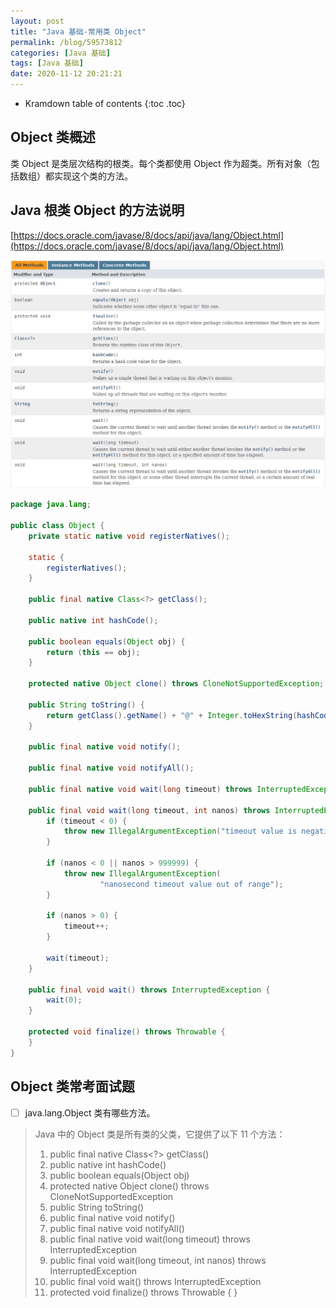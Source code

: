 ```yaml
---
layout: post
title: "Java 基础-常用类 Object"
permalink: /blog/59573812
categories: [Java 基础]
tags: [Java 基础]
date: 2020-11-12 20:21:21
---
```


* Kramdown table of contents
{:toc .toc}
## Object 类概述

类 Object 是类层次结构的根类。每个类都使用 Object 作为超类。所有对象（包括数组）都实现这个类的方法。 

## Java 根类 Object 的方法说明

[https://docs.oracle.com/javase/8/docs/api/java/lang/Object.html](https://docs.oracle.com/javase/8/docs/api/java/lang/Object.html)

![image-20201112203743849](../assets/post-list/img/image-20201112203743849.png)

```java
package java.lang;

public class Object {
    private static native void registerNatives();

    static {
        registerNatives();
    }

    public final native Class<?> getClass();

    public native int hashCode();

    public boolean equals(Object obj) {
        return (this == obj);
    }

    protected native Object clone() throws CloneNotSupportedException;

    public String toString() {
        return getClass().getName() + "@" + Integer.toHexString(hashCode());
    }

    public final native void notify();

    public final native void notifyAll();

    public final native void wait(long timeout) throws InterruptedException;

    public final void wait(long timeout, int nanos) throws InterruptedException {
        if (timeout < 0) {
            throw new IllegalArgumentException("timeout value is negative");
        }

        if (nanos < 0 || nanos > 999999) {
            throw new IllegalArgumentException(
                    "nanosecond timeout value out of range");
        }

        if (nanos > 0) {
            timeout++;
        }

        wait(timeout);
    }

    public final void wait() throws InterruptedException {
        wait(0);
    }

    protected void finalize() throws Throwable {
    }
}
```

## Object 类常考面试题

- [ ] java.lang.Object 类有哪些方法。

> Java 中的 Object 类是所有类的父类，它提供了以下 11 个方法：
>
> 1. public final native Class<?> getClass()
> 2. public native int hashCode()
> 3. public boolean equals(Object obj)
> 4. protected native Object clone() throws CloneNotSupportedException
> 5. public String toString()
> 6. public final native void notify()
> 7. public final native void notifyAll()
> 8. public final native void wait(long timeout) throws InterruptedException
> 9. public final void wait(long timeout, int nanos) throws InterruptedException
> 10. public final void wait() throws InterruptedException
> 11. protected void finalize() throws Throwable { }